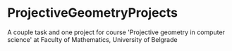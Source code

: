 # ProjectiveGeometryProjects
A couple task and one project for course 'Projective geometry in computer science' at Faculty of Mathematics, University of Belgrade
